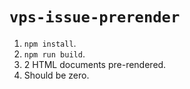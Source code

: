 # `vps-issue-prerender`

1. `npm install`.
2. `npm run build`.
3. 2 HTML documents pre-rendered.
4. Should be zero.
